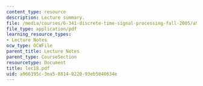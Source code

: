 ```yaml
---
content_type: resource
description: Lecture summary.
file: /media/courses/6-341-discrete-time-signal-processing-fall-2005/a966195c3ea58814822093eb5840634e_lec18.pdf
file_type: application/pdf
learning_resource_types:
- Lecture Notes
ocw_type: OCWFile
parent_title: Lecture Notes
parent_type: CourseSection
resourcetype: Document
title: lec18.pdf
uid: a966195c-3ea5-8814-8220-93eb5840634e
---
```

